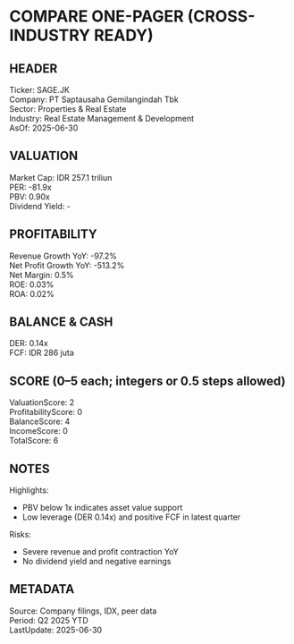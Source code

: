 # COMPARE ONE-PAGER (CROSS-INDUSTRY READY)

## HEADER
Ticker: SAGE.JK  
Company: PT Saptausaha Gemilangindah Tbk  
Sector: Properties & Real Estate  
Industry: Real Estate Management & Development  
AsOf: 2025-06-30

## VALUATION
Market Cap: IDR 257.1 triliun  
PER: -81.9x  
PBV: 0.90x  
Dividend Yield: -

## PROFITABILITY
Revenue Growth YoY: -97.2%  
Net Profit Growth YoY: -513.2%  
Net Margin: 0.5%  
ROE: 0.03%  
ROA: 0.02%

## BALANCE & CASH
DER: 0.14x  
FCF: IDR 286 juta

## SCORE (0–5 each; integers or 0.5 steps allowed)
ValuationScore: 2  
ProfitabilityScore: 0  
BalanceScore: 4  
IncomeScore: 0  
TotalScore: 6

## NOTES
Highlights:
- PBV below 1x indicates asset value support
- Low leverage (DER 0.14x) and positive FCF in latest quarter

Risks:
- Severe revenue and profit contraction YoY
- No dividend yield and negative earnings

## METADATA
Source: Company filings, IDX, peer data  
Period: Q2 2025 YTD  
LastUpdate: 2025-06-30